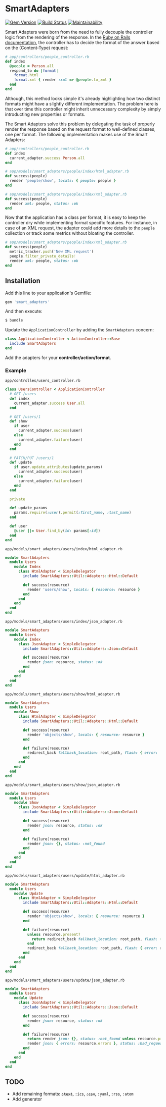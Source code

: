 # SmartAdapters

[![Gem Version](https://badge.fury.io/rb/smart_adapters.svg)](https://badge.fury.io/rb/smart_adapters) [![Build Status](https://travis-ci.org/andrearampin/smart_adapters.svg?branch=master)](https://travis-ci.org/andrearampin/smart_adapters) [![Maintainability](https://api.codeclimate.com/v1/badges/9d55d1d054401ab93a6e/maintainability)](https://codeclimate.com/github/andrearampin/smart_adapters/maintainability)

Smart Adapters were born from the need to fully decouple the controller logic from the rendering of the response.
In the [Ruby on Rails documentation](https://apidock.com/rails/ActionController/MimeResponds/InstanceMethods/respond_to), the controller has to decide the format of the answer based on the (Content-Type) request:

```ruby
# app/controllers/people_controller.rb
def index
  @people = Person.all
  respond_to do |format|
    format.html
    format.xml { render :xml => @people.to_xml }
  end
end
```

Although, this method looks simple it's already highlighting how two distinct formats might have a slightly different implementation. The problem here is that over time this controller might inherit unnecessary complexity by simply introducting new properties or formats.

The Smart Adapters solve this problem by delegating the task of properly render the response based on the request format to well-defined classes, one per format. The following implementation makes use of the Smart Adapters:

```ruby
# app/controllers/people_controller.rb
def index
  current_adapter.success Person.all
end

# app/models/smart_adapters/people/index/html_adapter.rb
def success(people)
  render 'people/show', locals: { people: people }
end

# app/models/smart_adapters/people/index/xml_adapter.rb
def success(people)
  render xml: people, status: :ok
end
```

Now that the application has a class per format, it is easy to keep the controller dry while implementing format specific features. For instance, in case of an XML request, the adapter could add more details to the `people` collection or track some metrics without bloating the controller.

```ruby
# app/models/smart_adapters/people/index/xml_adapter.rb
def success(people)
  metric_tracker.push('New XML request')
  people.filter_private_details!
  render xml: people, status: :ok
end
```

## Installation
Add this line to your application's Gemfile:

```ruby
gem 'smart_adapters'
```

And then execute:
```bash
$ bundle
```

Update the `ApplicationController` by adding the `SmartAdapters` concern:
```ruby
class ApplicationController < ActionController::Base
  include SmartAdapters
end
```

Add the adapters for your **controller/action/format**.

### Example

`app/controlles/users_controller.rb`
```ruby
class UsersController < ApplicationController
  # GET /users
  def index
    current_adapter.success User.all
  end

  # GET /users/1
  def show
    if user
      current_adapter.success(user)
    else
      current_adapter.failure(user)
    end
  end

  # PATCH/PUT /users/1
  def update
    if user.update_attributes(update_params)
      current_adapter.success(user)
    else
      current_adapter.failure(user)
    end
  end

  private

  def update_params
    params.require(:user).permit(:first_name, :last_name)
  end

  def user
    @user ||= User.find_by(id: params[:id])
  end
end
```
`app/models/smart_adapters/users/index/html_adapter.rb`
```ruby
module SmartAdapters
  module Users
    module Index
      class HtmlAdapter < SimpleDelegator
        include SmartAdapters::Util::Adapters::Html::Default

        def success(resource)
          render 'users/show', locals: { resource: resource }
        end
      end
    end
  end
end
```
`app/models/smart_adapters/users/index/json_adapter.rb`
```ruby
module SmartAdapters
  module Users
    module Index
      class JsonAdapter < SimpleDelegator
        include SmartAdapters::Util::Adapters::Json::Default

        def success(resource)
          render json: resource, status: :ok
        end
      end
    end
  end
end

```
`app/models/smart_adapters/users/show/html_adapter.rb`
```ruby
module SmartAdapters
  module Users
    module Show
      class HtmlAdapter < SimpleDelegator
        include SmartAdapters::Util::Adapters::Html::Default

        def success(resource)
          render 'objects/show', locals: { resource: resource }
        end

        def failure(resource)
          redirect_back fallback_location: root_path, flash: { error: 'Resource not found' }
        end
      end
    end
  end
end
```
`app/models/smart_adapters/users/show/json_adapter.rb`
```ruby
module SmartAdapters
  module Users
    module Show
      class JsonAdapter < SimpleDelegator
        include SmartAdapters::Util::Adapters::Json::Default

        def success(resource)
          render json: resource, status: :ok
        end

        def failure(resource)
          render json: {}, status: :not_found
        end
      end
    end
  end
end
```
`app/models/smart_adapters/users/update/html_adapter.rb`
```ruby
module SmartAdapters
  module Users
    module Update
      class HtmlAdapter < SimpleDelegator
        include SmartAdapters::Util::Adapters::Html::Default

        def success(resource)
          render 'objects/show', locals: { resource: resource }
        end

        def failure(resource)
          unless resource.present?
            return redirect_back fallback_location: root_path, flash: { error: 'Resource not found' }
          end
          redirect_back fallback_location: root_path, flash: { error: resource.errors }
        end
      end
    end
  end
end
```
`app/models/smart_adapters/users/update/json_adapter.rb`
```ruby
module SmartAdapters
  module Users
    module Update
      class JsonAdapter < SimpleDelegator
        include SmartAdapters::Util::Adapters::Json::Default

        def success(resource)
          render json: resource, status: :ok
        end

        def failure(resource)
          return render json: {}, status: :not_found unless resource.present?
          render json: { errors: resource.errors }, status: :bad_request
        end
      end
    end
  end
end
```

## TODO
- Add remaining formats: ~~`:text`~~, `:ics`, ~~`:csv`~~, `:yaml`, `:rss`, `:atom`
- Add generator

